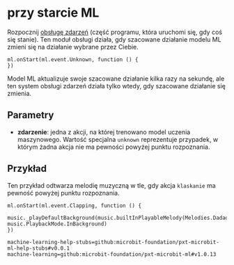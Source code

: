 # przy starcie ML

Rozpocznij [obsługę zdarzeń](/reference/event-handler) (część programu, która uruchomi się, gdy coś się stanie). Ten moduł obsługi działa, gdy szacowane działanie modelu ML zmieni się na działanie wybrane przez Ciebie.

```sig
ml.onStart(ml.event.Unknown, function () {
})
```

Model ML aktualizuje swoje szacowane działanie kilka razy na sekundę, ale ten system obsługi zdarzeń działa tylko wtedy, gdy szacowane działanie się zmienia.

## Parametry

- **zdarzenie**: jedna z akcji, na której trenowano model uczenia maszynowego. Wartość specjalna `unknown` reprezentuje przypadek, w którym żadna akcja nie ma pewności powyżej punktu rozpoznania.

## Przykład

Ten przykład odtwarza melodię muzyczną w tle, gdy akcja `klaskanie` ma pewność powyżej punktu rozpoznania.

```blocks
ml.onStart(ml.event.Clapping, function () {
    music._playDefaultBackground(music.builtInPlayableMelody(Melodies.Dadadadum), music.PlaybackMode.InBackground)
})
```

```package
machine-learning-help-stubs=github:microbit-foundation/pxt-microbit-ml-help-stubs#v0.0.1
machine-learning=github:microbit-foundation/pxt-microbit-ml#v1.0.13
```

